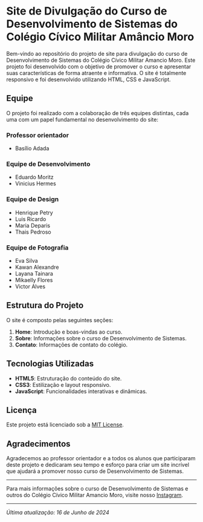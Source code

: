 # Site de Divulgação do Curso de Desenvolvimento de Sistemas do Colégio Cívico Militar Amâncio Moro

Bem-vindo ao repositório do projeto de site para divulgação do curso de Desenvolvimento de Sistemas do Colégio Cívico Militar Amancio Moro. Este projeto foi desenvolvido com o objetivo de promover o curso e apresentar suas características de forma atraente e informativa. O site é totalmente responsivo e foi desenvolvido utilizando HTML, CSS e JavaScript.

## Equipe

O projeto foi realizado com a colaboração de três equipes distintas, cada uma com um papel fundamental no desenvolvimento do site:

### Professor orientador
- Basílio Adada

### Equipe de Desenvolvimento
- Eduardo Moritz
- Vinicius Hermes

### Equipe de Design
- Henrique Petry
- Luis Ricardo
- Maria Deparis
- Thais Pedroso

### Equipe de Fotografia
- Eva Silva
- Kawan Alexandre
- Layana Tainara
- Mikaelly Flores
- Victor Alves

## Estrutura do Projeto

O site é composto pelas seguintes seções:

1. **Home**: Introdução e boas-vindas ao curso.
2. **Sobre**: Informações sobre o curso de Desenvolvimento de Sistemas.
3. **Contato**: Informações de contato do colégio.

## Tecnologias Utilizadas

- **HTML5**: Estruturação do conteúdo do site.
- **CSS3**: Estilização e layout responsivo.
- **JavaScript**: Funcionalidades interativas e dinâmicas.


## Licença

Este projeto está licenciado sob a [MIT License](LICENSE).

## Agradecimentos

Agradecemos ao professor orientador e a todos os alunos que participaram deste projeto e dedicaram seu tempo e esforço para criar um site incrível que ajudará a promover nosso curso de Desenvolvimento de Sistemas.

---

Para mais informações sobre o curso de Desenvolvimento de Sistemas e outros do Colégio Cívico Militar Amancio Moro, visite nosso [Instagram](https://www.instagram.com/ccm.amanciomoro).

---

*Última atualização: 16 de Junho de 2024*
